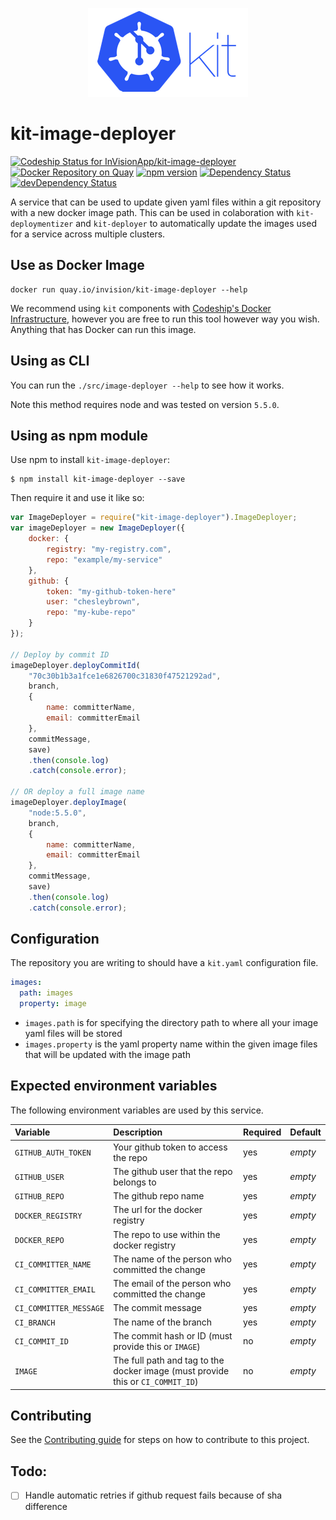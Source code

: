 <p align="center">
  <a href="https://invisionapp.github.io/kit/">
    <img src="https://github.com/InVisionApp/kit/raw/master/media/kit-logo-horz-sm.png">
  </a>
</p>

# kit-image-deployer
[ ![Codeship Status for InVisionApp/kit-image-deployer](https://codeship.com/projects/37301840-0ff1-0134-c5dd-5e067c09569b/status?branch=master)](https://codeship.com/projects/156829)
[![Docker Repository on Quay](https://quay.io/repository/invision/kit-image-deployer/status "Docker Repository on Quay")](https://quay.io/repository/invision/kit-image-deployer)
[![npm version](https://badge.fury.io/js/kit-image-deployer.svg)](https://badge.fury.io/js/kit-image-deployer)
[![Dependency Status](https://david-dm.org/InVisionApp/kit-image-deployer.svg)](https://david-dm.org/InVisionApp/kit-image-deployer)
[![devDependency Status](https://david-dm.org/InVisionApp/kit-image-deployer/dev-status.svg)](https://david-dm.org/InVisionApp/kit-image-deployer#info=devDependencies)

A service that can be used to update given yaml files within a git repository with a new docker image path. This can be used in colaboration with `kit-deploymentizer` and `kit-deployer` to automatically update the images used for a service across multiple clusters.

## Use as Docker Image

```
docker run quay.io/invision/kit-image-deployer --help
```

We recommend using `kit` components with [Codeship's Docker Infrastructure](https://codeship.com/documentation/docker/), however you are free to run this tool however way you wish. Anything that has Docker can run this image.

## Using as CLI

You can run the `./src/image-deployer --help` to see how it works.

Note this method requires node and was tested on version `5.5.0`.

## Using as npm module

Use npm to install `kit-image-deployer`:

```
$ npm install kit-image-deployer --save
```

Then require it and use it like so:

```js
var ImageDeployer = require("kit-image-deployer").ImageDeployer;
var imageDeployer = new ImageDeployer({
	docker: {
		registry: "my-registry.com",
		repo: "example/my-service"
	},
	github: {
		token: "my-github-token-here"
		user: "chesleybrown",
		repo: "my-kube-repo"
	}
});

// Deploy by commit ID
imageDeployer.deployCommitId(
	"70c30b1b3a1fce1e6826700c31830f47521292ad",
	branch,
	{
		name: committerName,
		email: committerEmail
	},
	commitMessage,
	save)
	.then(console.log)
	.catch(console.error);

// OR deploy a full image name
imageDeployer.deployImage(
	"node:5.5.0",
	branch,
	{
		name: committerName,
		email: committerEmail
	},
	commitMessage,
	save)
	.then(console.log)
	.catch(console.error);
```

## Configuration
The repository you are writing to should have a `kit.yaml` configuration file.

```yaml
images:
  path: images
  property: image
```

- `images.path` is for specifying the directory path to where all your image yaml files will be stored
- `images.property` is the yaml property name within the given image files that will be updated with the image path

## Expected environment variables
The following environment variables are used by this service.

| Variable | Description | Required | Default |
| :--- | :--- | :--- | :--- |
| `GITHUB_AUTH_TOKEN` | Your github token to access the repo  | yes | *empty* |
| `GITHUB_USER` | The github user that the repo belongs to | yes | *empty* |
| `GITHUB_REPO` | The github repo name | yes | *empty* |
| `DOCKER_REGISTRY` | The url for the docker registry | yes | *empty* |
| `DOCKER_REPO` | The repo to use within the docker registry | yes | *empty* |
| `CI_COMMITTER_NAME` | The name of the person who committed the change | yes | *empty* |
| `CI_COMMITTER_EMAIL` | The email of the person who committed the change | yes | *empty* |
| `CI_COMMITTER_MESSAGE` | The commit message | yes | *empty* |
| `CI_BRANCH` | The name of the branch | yes | *empty* |
| `CI_COMMIT_ID` | The commit hash or ID (must provide this or `IMAGE`) | no | *empty* |
| `IMAGE` | The full path and tag to the docker image (must provide this or `CI_COMMIT_ID`) | no | *empty* |

## Contributing

See the [Contributing guide](/CONTRIBUTING.md) for steps on how to contribute to this project.

## Todo:

- [ ] Handle automatic retries if github request fails because of sha difference
